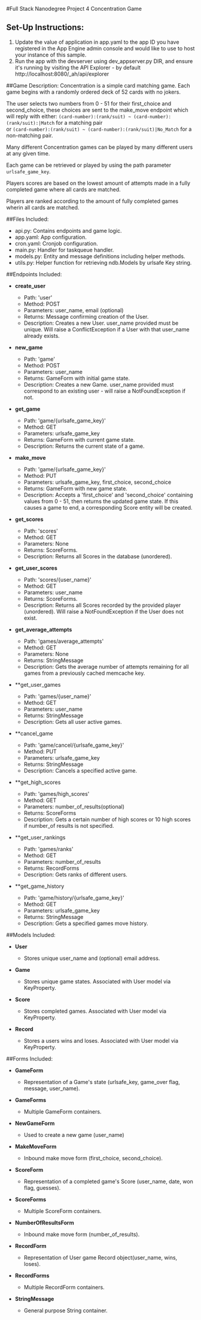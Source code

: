 #Full Stack Nanodegree Project 4 Concentration Game

## Set-Up Instructions:
1.  Update the value of application in app.yaml to the app ID you have registered
    in the App Engine admin console and would like to use to host your instance of this sample.
2.  Run the app with the devserver using dev_appserver.py DIR, and ensure it's
    running by visiting the API Explorer - by default http://localhost:8080/_ah/api/explorer
 
##Game Description:
Concentration is a simple card matching game. Each game begins with a randomly 
ordered deck of 52 cards with no jokers. 

The user selects two numbers from 0 - 51 for their first_choice and second_choice,
these choices are sent to the make_move endpoint which will reply
with either: `(card-number):(rank/suit) ~ (card-number):(rank/suit):|Match` for a matching pair  
or `(card-number):(rank/suit) ~ (card-number):(rank/suit)|No_Match` for a non-matching pair.

Many different Concentration games can be played by many different users at any
given time. 

Each game can be retrieved or played by using the path parameter
`urlsafe_game_key`.

Players scores are based on the lowest amount of attempts made in a fully completed game where 
all cards are matched.

Players are ranked according to the amount of fully completed games wherin all cards are matched.

##Files Included:
 - api.py: Contains endpoints and game logic.
 - app.yaml: App configuration.
 - cron.yaml: Cronjob configuration.
 - main.py: Handler for taskqueue handler.
 - models.py: Entity and message definitions including helper methods.
 - utils.py: Helper function for retrieving ndb.Models by urlsafe Key string.

##Endpoints Included:
 - **create_user**
    - Path: 'user'
    - Method: POST
    - Parameters: user_name, email (optional)
    - Returns: Message confirming creation of the User.
    - Description: Creates a new User. user_name provided must be unique. Will 
      raise a ConflictException if a User with that user_name already exists.
    
 - **new_game**
    - Path: 'game'
    - Method: POST
    - Parameters: user_name
    - Returns: GameForm with initial game state.
    - Description: Creates a new Game. user_name provided must correspond to an
      existing user - will raise a NotFoundException if not.
     
 - **get_game**
    - Path: 'game/{urlsafe_game_key}'
    - Method: GET
    - Parameters: urlsafe_game_key
    - Returns: GameForm with current game state.
    - Description: Returns the current state of a game.
    
 - **make_move**
    - Path: 'game/{urlsafe_game_key}'
    - Method: PUT
    - Parameters: urlsafe_game_key, first_choice, second_choice
    - Returns: GameForm with new game state.
    - Description: Accepts a 'first_choice' and 'second_choice' containing 
      values from 0 - 51, then returns the updated game state. If this causes a 
      game to end, a corresponding Score entity will be created.
    
 - **get_scores**
    - Path: 'scores'
    - Method: GET
    - Parameters: None
    - Returns: ScoreForms.
    - Description: Returns all Scores in the database (unordered).
    
 - **get_user_scores**
    - Path: 'scores/{user_name}'
    - Method: GET
    - Parameters: user_name
    - Returns: ScoreForms. 
    - Description: Returns all Scores recorded by the provided player (unordered).
      Will raise a NotFoundException if the User does not exist.
    
 - **get_average_attempts**
    - Path: 'games/average_attempts'
    - Method: GET
    - Parameters: None
    - Returns: StringMessage
    - Description: Gets the average number of attempts remaining for all games
      from a previously cached memcache key.
    
 - **get_user_games
    - Path: 'games/{user_name}'
    - Method: GET
    - Parameters: user_name
    - Returns: StringMessage
    - Description: Gets all user active games.

 - **cancel_game
    - Path: 'game/cancel/{urlsafe_game_key}'
    - Method: PUT
    - Parameters: urlsafe_game_key
    - Returns: StringMessage
    - Description: Cancels a specified active game.

 - **get_high_scores
    - Path: 'games/high_scores'
    - Method: GET
    - Parameters: number_of_results(optional)
    - Returns: ScoreForms
    - Description: Gets a certain number of high scores or 10 high scores if
      number_of results is not specified.

 - **get_user_rankings
    - Path: 'games/ranks'
    - Method: GET
    - Parameters: number_of_results
    - Returns: RecordForms
    - Description: Gets ranks of different users.

 - **get_game_history
    - Path: 'game/history/{urlsafe_game_key}'
    - Method: GET
    - Parameters: urlsafe_game_key
    - Returns: StringMessage
    - Description: Gets a specified games move history. 

##Models Included:
 - **User**
    - Stores unique user_name and (optional) email address.
    
 - **Game**
    - Stores unique game states. Associated with User model via KeyProperty.
    
 - **Score**
    - Stores completed games. Associated with User model via KeyProperty.
    
 - **Record**
    - Stores a users wins and loses. Associated with User model via KeyProperty.

##Forms Included:
 - **GameForm**
    - Representation of a Game's state (urlsafe_key,
      game_over flag, message, user_name).
 
 - **GameForms**
    - Multiple GameForm containers.

 - **NewGameForm**
    - Used to create a new game (user_name)

 - **MakeMoveForm**
    - Inbound make move form (first_choice, second_choice).

 - **ScoreForm**
    - Representation of a completed game's Score (user_name, date, won flag,
      guesses).

 - **ScoreForms**
    - Multiple ScoreForm containers.

 - **NumberOfResultsForm**
    - Inbound make move form (number_of_results).

 - **RecordForm**
    - Representation of User game Record object(user_name, wins, loses).

 - **RecordForms**
    - Multiple RecordForm containers. 

 - **StringMessage**
    - General purpose String container.